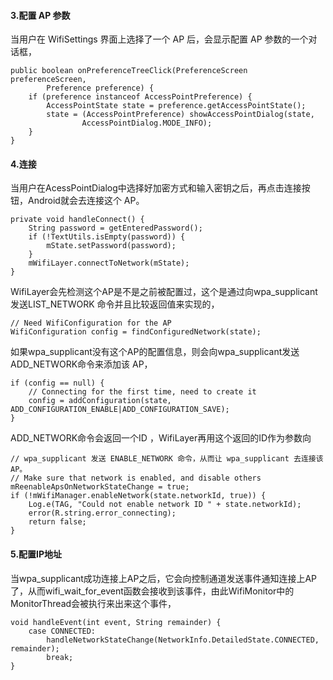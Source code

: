 #### 3.配置 AP 参数
当用户在 WifiSettings 界面上选择了一个 AP 后，会显示配置 AP 参数的一个对话框，
```  
public boolean onPreferenceTreeClick(PreferenceScreen preferenceScreen,
		Preference preference) {
	if (preference instanceof AccessPointPreference) {
		AccessPointState state = preference.getAccessPointState();
		state = (AccessPointPreference) showAccessPointDialog(state,
				AccessPointDialog.MODE_INFO);
	}
} 
```
#### 4.连接
当用户在AcessPointDialog中选择好加密方式和输入密钥之后，再点击连接按钮，Android就会去连接这个 AP。
```  
private void handleConnect() {
	String password = getEnteredPassword();
	if (!TextUtils.isEmpty(password)) {
		mState.setPassword(password);
	}
	mWifiLayer.connectToNetwork(mState);
}
```
WifiLayer会先检测这个AP是不是之前被配置过，这个是通过向wpa_supplicant发送LIST_NETWORK 命令并且比较返回值来实现的，
```  
// Need WifiConfiguration for the AP
WifiConfiguration config = findConfiguredNetwork(state);
```
如果wpa_supplicant没有这个AP的配置信息，则会向wpa_supplicant发送ADD_NETWORK命令来添加该 AP，
```  
if (config == null) { 
	// Connecting for the first time, need to create it
	config = addConfiguration(state, ADD_CONFIGURATION_ENABLE|ADD_CONFIGURATION_SAVE);
} 
```
ADD_NETWORK命令会返回一个ID ，WifiLayer再用这个返回的ID作为参数向
```  
// wpa_supplicant 发送 ENABLE_NETWORK 命令，从而让 wpa_supplicant 去连接该 AP。
// Make sure that network is enabled, and disable others
mReenableApsOnNetworkStateChange = true;
if (!mWifiManager.enableNetwork(state.networkId, true)) {
	Log.e(TAG, "Could not enable network ID " + state.networkId);
	error(R.string.error_connecting);
	return false;
}
```
#### 5.配置IP地址
当wpa_supplicant成功连接上AP之后，它会向控制通道发送事件通知连接上AP了，从而wifi_wait_for_event函数会接收到该事件，由此WifiMonitor中的MonitorThread会被执行来出来这个事件，
```  
void handleEvent(int event, String remainder) {
	case CONNECTED: 
		handleNetworkStateChange(NetworkInfo.DetailedState.CONNECTED, remainder);
		break; 
}
```